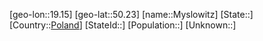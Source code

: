 ﻿---
location: [50.23,19.15]
type: City
tags:
- geo/City


SpocWebEntityId: 32645
isDeleted: false
confidential: public

---
[geo-lon::19.15]
[geo-lat::50.23]
[name::Myslowitz]
[State::]
[Country::[Poland](geo/Continent/Europe/Poland.md)]
[StateId::]
[Population::]
[Unknown::]

